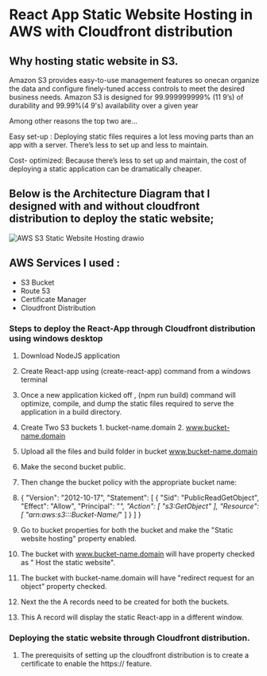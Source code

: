 #  React App Static Website Hosting in AWS with Cloudfront distribution

##  Why hosting static website in S3.

Amazon S3 provides easy-to-use management features so onecan organize the data and configure finely-tuned 
access controls to meet the desired business needs. Amazon S3 is designed for 99.999999999% (11 9’s) of durability and
99.99%(4 9's) availability over a given year

Among other reasons the top two are...

Easy set-up : Deploying static files requires a lot less moving parts than an app with a server. There’s less to set up and less to maintain.

Cost- optimized:  Because there’s less to set up and maintain, the cost of deploying a static application can be dramatically cheaper.

## Below is the Architecture Diagram that I designed with and without cloudfront distribution to deploy the static website;

![AWS S3 Static Website Hosting drawio](https://user-images.githubusercontent.com/75151805/164999689-dd29fd37-6842-4cf8-a5f9-4fac8abb1c08.png)

## AWS Services I used :
* S3 Bucket
* Route 53
* Certificate Manager
* Cloudfront Distribution

### Steps to deploy the React-App through Cloudfront distribution using windows desktop
 1. Download NodeJS application
 2. Create React-app using (create-react-app) command from a windows terminal
 3. Once a new application kicked off , (npm run build) command will optimize, compile, and dump the static files required to serve the application in a build directory.
 4. Create Two S3 buckets 1. bucket-name.domain 2. www.bucket-name.domain
 5. Upload all the files and build folder in bucket www.bucket-name.domain
 6. Make the second bucket public.
 7. Then change the bucket policy with the appropriate bucket name:


 9. {
    "Version": "2012-10-17",
    "Statement": [
        {
            "Sid": "PublicReadGetObject",
            "Effect": "Allow",
            "Principal": "*",
            "Action": [
                "s3:GetObject"
            ],
            "Resource": [
                "arn:aws:s3:::Bucket-Name/*"
            ]
        }
    ]
}


 9. Go to bucket properties for both the bucket and make the "Static website hosting" property enabled.
 10. The bucket with www.bucket-name.domain will have property checked as " Host the static website".
 11. The bucket with bucket-name.domain will have "redirect request for an object" property checked.
 12. Next the the A records need to be created for both the buckets.
 13. This A record will display the static React-app in a different window.  

### Deploying the static website through Cloudfront distribution.

  1. The prerequisits of setting up the cloudfront distribution is to create a certificate to enable the https:// feature.
